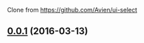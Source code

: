 

<a name="0.0.1">Clone from https://github.com/Avien/ui-select</a>
## [0.0.1](https://github.com/angular-ui/ui-select/compare/v0.0.1...v0.0.1) (2016-03-13)



